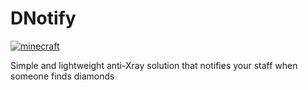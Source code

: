 # DNotify
[![minecraft][Badge-ServerVersion]][URL-SPIGOTMC]

[URL-SPIGOTMC]: https://www.spigotmc.org/resources/dnotify.77432/

[Badge-ServerVersion]: https://img.shields.io/badge/Minecraft-1.13.2%20--%201.15.2-orange?style=for-the-badge

Simple and lightweight anti-Xray solution that notifies your staff when someone finds diamonds
